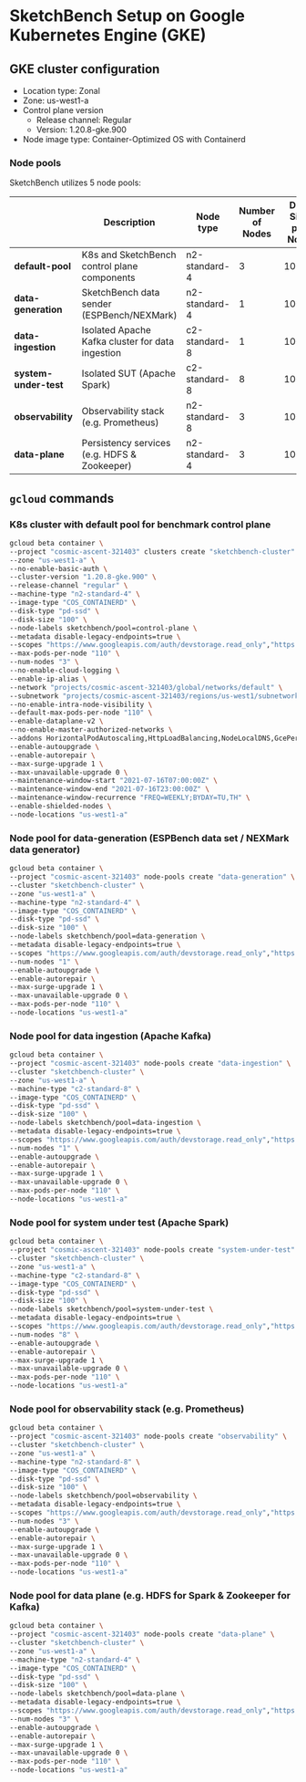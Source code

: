 # SketchBench Setup on Google Kubernetes Engine (GKE)

## GKE cluster configuration

- Location type: Zonal
- Zone: us-west1-a
- Control plane version
  - Release channel: Regular
  - Version: 1.20.8-gke.900
- Node image type: Container-Optimized OS with Containerd

### Node pools

SketchBench utilizes 5 node pools:

|                             |                    Description                    |   Node type   | Number of Nodes | Disk Size per Node |
|-----------------------------|---------------------------------------------------|---------------|-----------------|--------------------|
| **default-pool**            | K8s and SketchBench control plane components      | n2-standard-4 |        3        |        100GB       |
| **data-generation**         | SketchBench data sender (ESPBench/NEXMark)        | n2-standard-4 |        1        |        100GB       |
| **data-ingestion**          | Isolated Apache Kafka cluster for data ingestion  | c2-standard-8 |        1        |        100GB       |
| **system-under-test**       | Isolated SUT (Apache Spark)                       | c2-standard-8 |        8        |        100GB       |
| **observability**           | Observability stack (e.g. Prometheus)             | n2-standard-8 |        3        |        100GB       |
| **data-plane**              | Persistency services (e.g. HDFS & Zookeeper)      | n2-standard-4 |        3        |        100GB       |

## `gcloud` commands

### K8s cluster with default pool for benchmark control plane

```bash
gcloud beta container \
--project "cosmic-ascent-321403" clusters create "sketchbench-cluster" \
--zone "us-west1-a" \
--no-enable-basic-auth \
--cluster-version "1.20.8-gke.900" \
--release-channel "regular" \
--machine-type "n2-standard-4" \
--image-type "COS_CONTAINERD" \
--disk-type "pd-ssd" \
--disk-size "100" \
--node-labels sketchbench/pool=control-plane \
--metadata disable-legacy-endpoints=true \
--scopes "https://www.googleapis.com/auth/devstorage.read_only","https://www.googleapis.com/auth/logging.write","https://www.googleapis.com/auth/monitoring","https://www.googleapis.com/auth/servicecontrol","https://www.googleapis.com/auth/service.management.readonly","https://www.googleapis.com/auth/trace.append" \
--max-pods-per-node "110" \
--num-nodes "3" \
--no-enable-cloud-logging \
--enable-ip-alias \
--network "projects/cosmic-ascent-321403/global/networks/default" \
--subnetwork "projects/cosmic-ascent-321403/regions/us-west1/subnetworks/default" \
--no-enable-intra-node-visibility \
--default-max-pods-per-node "110" \
--enable-dataplane-v2 \
--no-enable-master-authorized-networks \
--addons HorizontalPodAutoscaling,HttpLoadBalancing,NodeLocalDNS,GcePersistentDiskCsiDriver \
--enable-autoupgrade \
--enable-autorepair \
--max-surge-upgrade 1 \
--max-unavailable-upgrade 0 \
--maintenance-window-start "2021-07-16T07:00:00Z" \
--maintenance-window-end "2021-07-16T23:00:00Z" \
--maintenance-window-recurrence "FREQ=WEEKLY;BYDAY=TU,TH" \
--enable-shielded-nodes \
--node-locations "us-west1-a"
```

### Node pool for data-generation (ESPBench data set / NEXMark data generator)

```bash
gcloud beta container \
--project "cosmic-ascent-321403" node-pools create "data-generation" \
--cluster "sketchbench-cluster" \
--zone "us-west1-a" \
--machine-type "n2-standard-4" \
--image-type "COS_CONTAINERD" \
--disk-type "pd-ssd" \
--disk-size "100" \
--node-labels sketchbench/pool=data-generation \
--metadata disable-legacy-endpoints=true \
--scopes "https://www.googleapis.com/auth/devstorage.read_only","https://www.googleapis.com/auth/logging.write","https://www.googleapis.com/auth/monitoring","https://www.googleapis.com/auth/servicecontrol","https://www.googleapis.com/auth/service.management.readonly","https://www.googleapis.com/auth/trace.append" \
--num-nodes "1" \
--enable-autoupgrade \
--enable-autorepair \
--max-surge-upgrade 1 \
--max-unavailable-upgrade 0 \
--max-pods-per-node "110" \
--node-locations "us-west1-a"
```

### Node pool for data ingestion (Apache Kafka)

```bash
gcloud beta container \
--project "cosmic-ascent-321403" node-pools create "data-ingestion" \
--cluster "sketchbench-cluster" \
--zone "us-west1-a" \
--machine-type "c2-standard-8" \
--image-type "COS_CONTAINERD" \
--disk-type "pd-ssd" \
--disk-size "100" \
--node-labels sketchbench/pool=data-ingestion \
--metadata disable-legacy-endpoints=true \
--scopes "https://www.googleapis.com/auth/devstorage.read_only","https://www.googleapis.com/auth/logging.write","https://www.googleapis.com/auth/monitoring","https://www.googleapis.com/auth/servicecontrol","https://www.googleapis.com/auth/service.management.readonly","https://www.googleapis.com/auth/trace.append" \
--num-nodes "1" \
--enable-autoupgrade \
--enable-autorepair \
--max-surge-upgrade 1 \
--max-unavailable-upgrade 0 \
--max-pods-per-node "110" \
--node-locations "us-west1-a"
```

### Node pool for system under test (Apache Spark)

```bash
gcloud beta container \
--project "cosmic-ascent-321403" node-pools create "system-under-test" \
--cluster "sketchbench-cluster" \
--zone "us-west1-a" \
--machine-type "c2-standard-8" \
--image-type "COS_CONTAINERD" \
--disk-type "pd-ssd" \
--disk-size "100" \
--node-labels sketchbench/pool=system-under-test \
--metadata disable-legacy-endpoints=true \
--scopes "https://www.googleapis.com/auth/devstorage.read_only","https://www.googleapis.com/auth/logging.write","https://www.googleapis.com/auth/monitoring","https://www.googleapis.com/auth/servicecontrol","https://www.googleapis.com/auth/service.management.readonly","https://www.googleapis.com/auth/trace.append" \
--num-nodes "8" \
--enable-autoupgrade \
--enable-autorepair \
--max-surge-upgrade 1 \
--max-unavailable-upgrade 0 \
--max-pods-per-node "110" \
--node-locations "us-west1-a"
```

### Node pool for observability stack (e.g. Prometheus)

```bash
gcloud beta container \
--project "cosmic-ascent-321403" node-pools create "observability" \
--cluster "sketchbench-cluster" \
--zone "us-west1-a" \
--machine-type "n2-standard-8" \
--image-type "COS_CONTAINERD" \
--disk-type "pd-ssd" \
--disk-size "100" \
--node-labels sketchbench/pool=observability \
--metadata disable-legacy-endpoints=true \
--scopes "https://www.googleapis.com/auth/devstorage.read_only","https://www.googleapis.com/auth/logging.write","https://www.googleapis.com/auth/monitoring","https://www.googleapis.com/auth/servicecontrol","https://www.googleapis.com/auth/service.management.readonly","https://www.googleapis.com/auth/trace.append" \
--num-nodes "3" \
--enable-autoupgrade \
--enable-autorepair \
--max-surge-upgrade 1 \
--max-unavailable-upgrade 0 \
--max-pods-per-node "110" \
--node-locations "us-west1-a"
```

### Node pool for data plane (e.g. HDFS for Spark & Zookeeper for Kafka)

```bash
gcloud beta container \
--project "cosmic-ascent-321403" node-pools create "data-plane" \
--cluster "sketchbench-cluster" \
--zone "us-west1-a" \
--machine-type "n2-standard-4" \
--image-type "COS_CONTAINERD" \
--disk-type "pd-ssd" \
--disk-size "100" \
--node-labels sketchbench/pool=data-plane \
--metadata disable-legacy-endpoints=true \
--scopes "https://www.googleapis.com/auth/devstorage.read_only","https://www.googleapis.com/auth/logging.write","https://www.googleapis.com/auth/monitoring","https://www.googleapis.com/auth/servicecontrol","https://www.googleapis.com/auth/service.management.readonly","https://www.googleapis.com/auth/trace.append" \
--num-nodes "3" \
--enable-autoupgrade \
--enable-autorepair \
--max-surge-upgrade 1 \
--max-unavailable-upgrade 0 \
--max-pods-per-node "110" \
--node-locations "us-west1-a"
```
